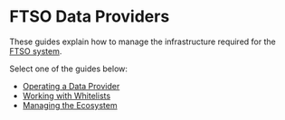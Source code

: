 # FTSO Data Providers

These guides explain how to manage the infrastructure required for the [FTSO system](../../tech/ftso/index.md).

Select one of the guides below:

* [Operating a Data Provider](./operating.md)
* [Working with Whitelists](./whitelisting.md)
* [Managing the Ecosystem](./managing-ecosystem/index.md)
